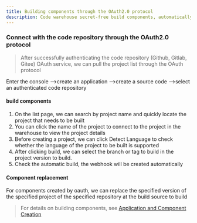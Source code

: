 ```yaml
---
title: Building components through the OAuth2.0 protocol
description: Code warehouse secret-free build components, automatically set webhook
---
```


### Connect with the code repository through the OAuth2.0 protocol

> After successfully authenticating the code repository (Github, Gitlab, Gitee) OAuth service, we can pull the project list through the OAuth protocol

Enter the console -->create an application -->create a source code -->select an authenticated code repository

#### build components

1.  On the list page, we can search by project name and quickly locate the project that needs to be built
2.  You can click the name of the project to connect to the project in the warehouse to view the project details
3.  Before creating a project, we can click Detect Language to check whether the language of the project to be built is supported
4.  After clicking build, we can select the branch or tag to build in the project version to build.
5.  Check the automatic build, the webhook will be created automatically

#### Component replacement

For components created by oauth, we can replace the specified version of the specified project of the specified repository at the build source to build

> For details on building components, see [Application and Component Creation](/docs/use-manual/component-create/creation-process)
